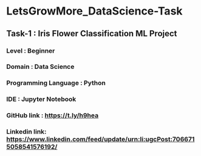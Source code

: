 # LetsGrowMore_DataScience-Task

## Task-1 : Iris Flower Classification ML Project

### Level : Beginner
### Domain : Data Science
### Programming Language : Python
### IDE : Jupyter Notebook
### GitHub link : https://t.ly/h9hea
### Linkedin link: https://www.linkedin.com/feed/update/urn:li:ugcPost:7066715058541576192/
